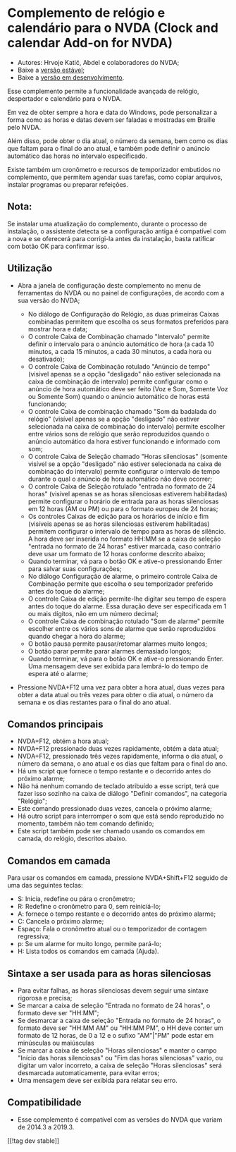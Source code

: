 # Complemento de relógio e calendário para o NVDA (Clock and calendar Add-on for NVDA) #

* Autores: Hrvoje Katić, Abdel e colaboradores do NVDA;
* Baixe a [versão estável][1];
* Baixe a [versão em desenvolvimento][2].


Esse complemento permite a funcionalidade avançada de relógio, despertador e
calendário para o NVDA.

Em vez de obter sempre a hora e data do Windows, pode personalizar a forma
como as horas e datas devem ser faladas e mostradas em Braille pelo NVDA.

Além disso, pode obter o dia atual, o número da semana, bem como os dias que
faltam para o final do ano atual, e também pode definir o anúncio automático
das horas no intervalo especificado.

Existe também um cronômetro e recursos de temporizador embutidos no
complemento, que permitem agendar suas tarefas, como copiar arquivos,
instalar programas ou preparar refeições.

## Nota:

Se instalar uma atualização do complemento, durante o processo de
instalação, o assistente detecta se a configuração antiga é compatível com a
nova e se oferecerá para corrigi-la antes da instalação, basta ratificar com
botão OK para confirmar isso.

## Utilização

* Abra a janela de configuração deste complemento no menu de ferramentas do
  NVDA ou no painel de configurações, de acordo com a sua versão do NVDA;

    * No diálogo de Configuração do Relógio, as duas primeiras Caixas
      combinadas permitem que escolha os seus formatos preferidos para
      mostrar hora e data;
    * O controle Caixa de Combinação chamado "Intervalo" permite definir o
      intervalo para o anúncio automático de hora (a cada 10 minutos, a cada
      15 minutos, a cada 30 minutos, a cada hora ou desativado);
    * O controle Caixa de Combinação rotulado "Anúncio de tempo" (visível
      apenas se a opção "desligado" não estiver selecionada na caixa de
      combinação de intervalo) permite configurar como o anúncio de hora
      automático deve ser feito (Voz e Som, Somente Voz ou Somente Som)
      quando o anúncio automático de horas está funcionando;
    * O controle Caixa de combinação chamado "Som da badalada do relógio"
      (visível apenas se a opção "desligado" não estiver selecionada na
      caixa de combinação do intervalo) permite escolher entre vários sons
      de relógio que serão reproduzidos quando o anúncio automático da hora
      estiver funcionando e informado com som;
    * O controle Caixa de Seleção chamado "Horas silenciosas" (somente
      visível se a opção "desligado" não estiver selecionada na caixa de
      combinação do intervalo) permite configurar o intervalo de tempo
      durante o qual o anúncio de hora automático não deve ocorrer;
    * O controle Caixa de Seleção rotulado "entrada no formato de 24 horas"
      (visível apenas se as horas silenciosas estiverem habilitadas) permite
      configurar o horário de entrada para as horas silenciosas em 12 horas
      (AM ou PM) ou para o formato europeu de 24 horas;
    * Os controles Caixas de edição para os horários de início e fim
      (visíveis apenas se as horas silenciosas estiverem habilitadas)
      permitem configurar o intervalo de tempo para as horas de silêncio. A
      hora deve ser inserida no formato HH:MM se a caixa de seleção "entrada
      no formato de 24 horas" estiver marcada, caso contrário deve usar um
      formato de 12 horas conforme descrito abaixo;
    * Quando terminar, vá para o botão OK e ative-o pressionando Enter para
      salvar suas configurações;
    * No diálogo Configuração de alarme, o primeiro controle Caixa de
      Combinação permite que escolha o seu temporizador preferido antes do
      toque do alarme;
    * O controle Caixa de edição permite-lhe digitar seu tempo de espera
      antes do toque do alarme. Essa duração deve ser especificada em 1 ou
      mais dígitos, não em um número decimal;
    * O controle Caixa de combinação rotulado "Som de alarme" permite
      escolher entre os vários sons de alarme que serão reproduzidos quando
      chegar a hora do alarme;
    * O botão pausa permite pausar/retomar alarmes muito longos;
    * O botão parar permite parar alarmes demasiado longos;
    * Quando terminar, vá para o botão OK e ative-o pressionando Enter. Uma
      mensagem deve ser exibida para lembrá-lo do tempo de espera até o
      alarme;

* Pressione NVDA+F12 uma vez para obter a hora atual, duas vezes para obter
  a data atual ou três vezes para obter o dia atual, o número da semana e os
  dias restantes para o final do ano atual.

## Comandos principais

* NVDA+F12, obtém a hora atual;
* NVDA+F12 pressionado duas vezes rapidamente, obtém a data atual;
* NVDA+F12, pressionado três vezes rapidamente, informa o dia atual, o
  número da semana, o ano atual e os dias que faltam para o final do ano.
* Há um script que fornece o tempo restante e o decorrido antes do próximo
  alarme;
* Não há nenhum comando de teclado atribuído a esse script, terá que fazer
  isso sozinho na caixa de diálogo "Definir comandos", na categoria
  "Relógio";
* Este comando pressionado duas vezes, cancela o próximo alarme;
* Há outro script para interromper o som que está sendo reproduzido no
  momento, também não tem comando definido;
* Este script também pode ser chamado usando os comandos em camada, do
  relógio, descritos abaixo.

## Comandos em camada

Para usar os comandos em camada, pressione NVDA+Shift+F12 seguido de uma das
seguintes teclas:

* S: Inicia, redefine ou pára o cronômetro;
* R: Redefine o cronômetro para 0, sem reiniciá-lo;
* A: fornece o tempo restante e o decorrido antes do próximo alarme;
* C: Cancela o próximo alarme;
* Espaço: Fala o cronômetro atual ou o temporizador de contagem regressiva;
* p: Se um alarme for muito longo, permite pará-lo;
* H: Lista todos os comandos em camada (Ajuda).

## Sintaxe a ser usada para as horas silenciosas

* Para evitar falhas, as horas silenciosas devem seguir uma sintaxe rigorosa
  e precisa;
* Se marcar a caixa de seleção "Entrada no formato de 24 horas", o formato
  deve ser "HH:MM";
* Se desmarcar a caixa de seleção "Entrada no formato de 24 horas", o
  formato deve ser "HH:MM AM" ou "HH:MM PM", o HH deve conter um formato de
  12 horas, de 0 a 12 e o sufixo "AM"|"PM" pode estar em minúsculas ou
  maiúsculas
* Se marcar a caixa de seleção "Horas silenciosas" e manter o campo "Início
  das horas silenciosas" ou "Fim das horas silenciosas" vazio, ou digitar um
  valor incorreto, a caixa de seleção "Horas silenciosas" será desmarcada
  automaticamente, para evitar erros;
* Uma mensagem deve ser exibida para relatar seu erro.

## Compatibilidade

* Esse complemento é compatível com as versões do NVDA que variam de 2014.3
  a 2019.3.


[[!tag dev stable]]

[1]: https://addons.nvda-project.org/files/get.php?file=cac

[2]: https://addons.nvda-project.org/files/get.php?file=cac-dev

